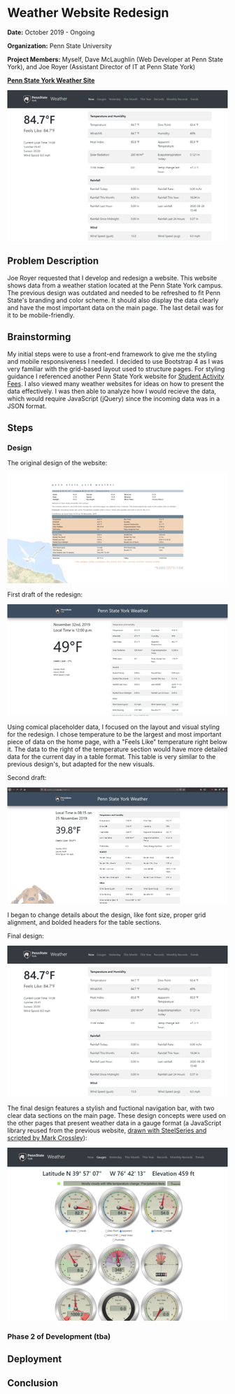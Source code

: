 # Weather Website Redesign
**Date:**  October 2019 - Ongoing

**Organization:** Penn State University

**Project Members:** Myself, Dave McLaughlin (Web Developer at Penn State York), and Joe Royer (Assistant Director of IT at Penn State York)

**[Penn State York Weather Site](http://weather.york.psu.edu/)**

![](https://github.com/alexkoontz/weather-site-redesign/blob/master/rdme_src/weather_screenshot_1.png)


## Problem Description
Joe Royer requested that I develop and redesign a website.  This website shows data from a weather station located at the Penn State York campus.  The previous design was outdated and needed to be refreshed to fit Penn State's branding and color scheme.  It should also display the data clearly and have the most important data on the main page.  The last detail was for it to be mobile-friendly.  
## Brainstorming
My initial steps were to use a front-end framework to give me the styling and mobile responsiveness I needed.  I decided to use Bootstrap 4 as I was very familiar with the grid-based layout used to structure pages.  For styling guidance I referenced another Penn State York website for [Student Activity Fees](http://saf.york.psu.edu/).  I also viewed many weather websites for ideas on how to present the data effectively. I was then able to analyze how I would recieve the data, which would require JavaScript (jQuery) since the incoming data was in a JSON format.
## Steps

### Design
The original design of the website:

![](https://github.com/alexkoontz/weather-site-redesign/blob/master/rdme_src/screengrab_1_main_page.PNG)

First draft of the redesign:

![](https://github.com/alexkoontz/weather-site-redesign/blob/master/rdme_src/draft_1.PNG)

Using comical placeholder data, I focused on the layout and visual styling for the redesign.  I chose temperature to be the largest and most important piece of data on the home page, with a "Feels Like" temperature right below it.  The data to the right of the temperature section would have more detailed data for the current day in a table format.  This table is very similar to the previous design's, but adapted for the new visuals.  

Second draft:

![](https://github.com/alexkoontz/weather-site-redesign/blob/master/rdme_src/draft_3.PNG)

I began to change details about the design, like font size, proper grid alignment, and bolded headers for the table sections.

Final design:

![](https://github.com/alexkoontz/weather-site-redesign/blob/master/rdme_src/weather_screenshot_1.png)

The final design features a stylish and fuctional navigation bar, with two clear data sections on the main page.  These design concepts were used on the other pages that present weather data in a gauge format (a JavaScript library reused from the previous website, [drawn with SteelSeries and scripted by Mark Crossley](https://cumuluswiki.org/a/SteelSeries_Gauges)):

![](https://github.com/alexkoontz/weather-site-redesign/blob/master/rdme_src/weather_gauges_redesign.png)


### Phase 2 of Development (tba)

## Deployment

## Conclusion

